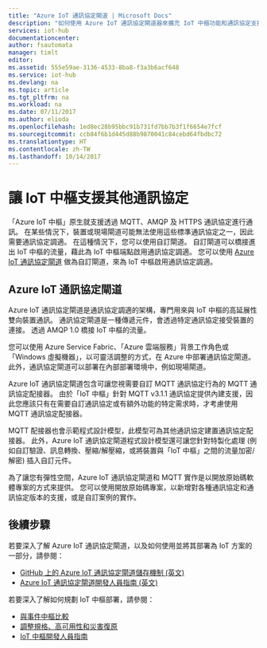 ```yaml
---
title: "Azure IoT 通訊協定閘道 | Microsoft Docs"
description: "如何使用 Azure IoT 通訊協定閘道器來擴充 IoT 中樞功能和通訊協定支援，讓裝置能夠使用 IoT 中樞原本不支援的通訊協定來連接至您的中樞。"
services: iot-hub
documentationcenter: 
author: fsautomata
manager: timlt
editor: 
ms.assetid: 555e59ae-3136-4533-8ba8-f3a3b6acf648
ms.service: iot-hub
ms.devlang: na
ms.topic: article
ms.tgt_pltfrm: na
ms.workload: na
ms.date: 07/11/2017
ms.author: elioda
ms.openlocfilehash: 1ed8ec28b95bbc91b731fd7bb7b3f1f6654e7fcf
ms.sourcegitcommit: ccb84f6b1d445d88b9870041c84cebd64fbdbc72
ms.translationtype: HT
ms.contentlocale: zh-TW
ms.lasthandoff: 10/14/2017
---
```

# <a name="support-additional-protocols-for-iot-hub"></a>讓 IoT 中樞支援其他通訊協定
「Azure IoT 中樞」原生就支援透過 MQTT、AMQP 及 HTTPS 通訊協定進行通訊。 在某些情況下，裝置或現場閘道可能無法使用這些標準通訊協定之一，因此需要通訊協定調適。 在這種情況下，您可以使用自訂閘道。 自訂閘道可以橋接進出 IoT 中樞的流量，藉此為 IoT 中樞端點啟用通訊協定調適。 您可以使用 [Azure IoT 通訊協定閘道](https://github.com/Azure/azure-iot-protocol-gateway/blob/master/README.md) 做為自訂閘道，來為 IoT 中樞啟用通訊協定調適。

## <a name="azure-iot-protocol-gateway"></a>Azure IoT 通訊協定閘道
Azure IoT 通訊協定閘道是通訊協定調適的架構，專門用來與 IoT 中樞的高延展性雙向裝置通訊。 通訊協定閘道是一種傳遞元件，會透過特定通訊協定接受裝置的連接。 透過 AMQP 1.0 橋接 IoT 中樞的流量。 

您可以使用 Azure Service Fabric、「Azure 雲端服務」背景工作角色或「Windows 虛擬機器」，以可靈活調整的方式，在 Azure 中部署通訊協定閘道。 此外，通訊協定閘道可以部署在內部部署環境中，例如現場閘道。

Azure IoT 通訊協定閘道包含可讓您視需要自訂 MQTT 通訊協定行為的 MQTT 通訊協定配接器。 由於「IoT 中樞」針對 MQTT v3.1.1 通訊協定提供內建支援，因此您應該只有在需要自訂通訊協定或有額外功能的特定需求時，才考慮使用 MQTT 通訊協定配接器。

MQTT 配接器也會示範程式設計模型，此模型可為其他通訊協定建置通訊協定配接器。 此外，Azure IoT 通訊協定閘道程式設計模型還可讓您針對特製化處理 (例如自訂驗證、訊息轉換、壓縮/解壓縮，或將裝置與「IoT 中樞」之間的流量加密/解密) 插入自訂元件。

為了讓您有彈性空間，Azure IoT 通訊協定閘道和 MQTT 實作是以開放原始碼軟體專案的方式來提供。 您可以使用開放原始碼專案，以新增對各種通訊協定和通訊協定版本的支援，或是自訂案例的實作。 

## <a name="next-steps"></a>後續步驟
若要深入了解 Azure IoT 通訊協定閘道，以及如何使用並將其部署為 IoT 方案的一部分，請參閱：

* [GitHub 上的 Azure IoT 通訊協定閘道儲存機制 (英文)](https://github.com/Azure/azure-iot-protocol-gateway/blob/master/README.md)
* [Azure IoT 通訊協定閘道開發人員指南 (英文)](https://github.com/Azure/azure-iot-protocol-gateway/blob/master/docs/DeveloperGuide.md)

若要深入了解如何規劃 IoT 中樞部署，請參閱：

* [與事件中樞比較][lnk-compare]
* [調整規格、高可用性和災害復原][lnk-scaling]
* [IoT 中樞開發人員指南][lnk-devguide]

[lnk-compare]: iot-hub-compare-event-hubs.md
[lnk-scaling]: iot-hub-scaling.md
[lnk-devguide]: iot-hub-devguide.md
